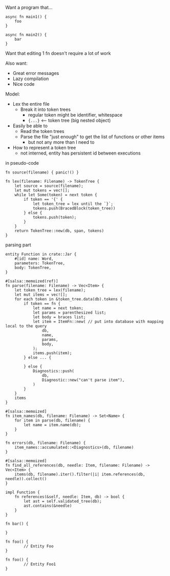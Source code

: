 Want a program that...

```
async fn main1() {
    foo
}

async fn main2() {
    bar
}
```

Want that editing 1 fn doesn't require a lot of work

Also want:

* Great error messages
* Lazy compilation
* Nice code

Model:

* Lex the entire file
    * Break it into token trees
        * regular token might be identifier, whitespace
        * `{...}` <-- token tree (big nested object)
* Easily be able to
    * Read the token trees
    * Parse the file "just enough" to get the list of functions or other items
        * but not any more than I need to
* How to represent a token tree
    * not interned, entity has persistent id between executions


in pseudo-code

```
fn source(filename) { panic!() }

fn lex(filename: Filename) -> TokenTree {
    let source = source(filename);
    let mut tokens = vec![];
    while let Some(token) = next token {
        if token == '{' {
            let token_tree = lex until the `}`;
            tokens.push(BracedBlock(token_tree))
        } else {
            tokens.push(token);
        }
    }
    return TokenTree::new(db, span, tokens)
}
```

parsing part

```
entity Function in crate::Jar {
    #[id] name: Word,
    parameters: TokenTree,
    body: TokenTree,
}

#[salsa::memoized(ref)]
fn parse(filename: Filename) -> Vec<Item> {
    let token_tree = lex(filename);
    let mut items = vec![];
    for each token in &token_tree.data(db).tokens {
        if token == fn {
            let name = next token;
            let params = parenthesized list;
            let body = braces list;
            let item = ItemFn::new( // put into database with mapping local to the query
                db,
                name,
                params,
                body,
            );
            items.push(item);
        } else ... {
            
        } else {
            Diagnostics::push(
                db,
                Diagnostic::new("can't parse item"),
            )
        }
    }
    items
}
```

```
#[salsa::memoized]
fn item_names(db, filename: Filename) -> Set<Name> {
    for item in parse(db, filename) {
        let name = item.name(db);
    }
}
```

```
fn errors(db, filename: Filename) {
    item_names::accumulated::<Diagnostics>(db, filename)
}
```


```
#[salsa::memoized]
fn find_all_references(db, needle: Item, filename: Filename) -> Vec<Item> {
    items(db, filename).iter().filter(|i| item.references(db, needle)).collect()
}

impl Function {
    fn references(&self, needle: Item, db) -> bool {
        let ast = self.validated_tree(db);
        ast.contains(&needle)
    }
}
```

```
fn bar() {
    
}

fn foo() {
        // Entity Foo
}

fn foo() {
        // Entity Foo1
}
```
